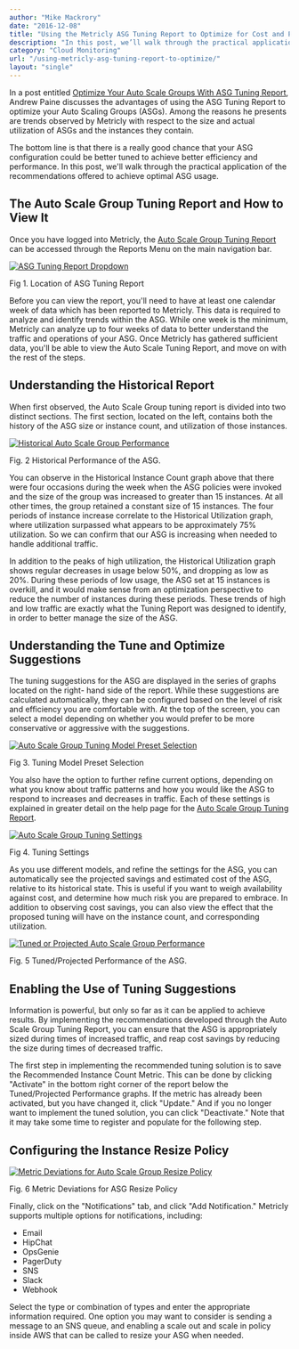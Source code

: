 ```yaml
---
author: "Mike Mackrory"
date: "2016-12-08"
title: "Using the Metricly ASG Tuning Report to Optimize for Cost and Performance"
description: "In this post, we’ll walk through the practical application of recommendations offered in the Auto Scale Group Tuning Report to achieve optimal ASG usage."
category: "Cloud Monitoring"
url: "/using-metricly-asg-tuning-report-to-optimize/"
layout: "single"
---
```


In a post entitled [Optimize Your Auto Scale Groups With ASG Tuning Report](https://www.metricly.com/optimize-auto-scale-groups-asg-tuning-report), Andrew Paine discusses the advantages of using the ASG Tuning Report to optimize your Auto Scaling Groups (ASGs). Among the reasons he presents are trends observed by Metricly with respect to the size and actual utilization of ASGs and the instances they contain.

The bottom line is that there is a really good chance that your ASG configuration could be better tuned to achieve better efficiency and performance. In this post, we'll walk through the practical application of the recommendations offered to achieve optimal ASG usage.

The Auto Scale Group Tuning Report and How to View It
-----------------------------------------------------

Once you have logged into Metricly, the [Auto Scale Group Tuning Report](https://app.netuitive.com/#/reports/asgtuning/latest) can be accessed through the Reports Menu on the main navigation bar.

[![ASG Tuning Report Dropdown](https://www.metricly.com/wp-content/uploads/2017/07/ReportsDropdown.png)](https://www.metricly.com/wp-content/uploads/2017/07/ReportsDropdown.png)

Fig 1. Location of ASG Tuning Report

Before you can view the report, you'll need to have at least one calendar week of data which has been reported to Metricly. This data is required to analyze and identify trends within the ASG. While one week is the minimum, Metricly can analyze up to four weeks of data to better understand the traffic and operations of your ASG. Once Metricly has gathered sufficient data, you'll be able to view the Auto Scale Tuning Report, and move on with the rest of the steps.

Understanding the Historical Report
-----------------------------------

When first observed, the Auto Scale Group tuning report is divided into two distinct sections. The first section, located on the left, contains both the history of the ASG size or instance count, and utilization of those instances.

[![Historical Auto Scale Group Performance](https://www.metricly.com/wp-content/uploads/2017/07/Historical-ASG-Performance.png)](https://www.metricly.com/wp-content/uploads/2017/07/Historical-ASG-Performance.png)

Fig. 2 Historical Performance of the ASG.

You can observe in the Historical Instance Count graph above that there were four occasions during the week when the ASG policies were invoked and the size of the group was increased to greater than 15 instances. At all other times, the group retained a constant size of 15 instances. The four periods of instance increase correlate to the Historical Utilization graph, where utilization surpassed what appears to be approximately 75% utilization. So we can confirm that our ASG is increasing when needed to handle additional traffic.

In addition to the peaks of high utilization, the Historical Utilization graph shows regular decreases in usage below 50%, and dropping as low as 20%. During these periods of low usage, the ASG set at 15 instances is overkill, and it would make sense from an optimization perspective to reduce the number of instances during these periods. These trends of high and low traffic are exactly what the Tuning Report was designed to identify, in order to better manage the size of the ASG.

Understanding the Tune and Optimize Suggestions
-----------------------------------------------

The tuning suggestions for the ASG are displayed in the series of graphs located on the right- hand side of the report. While these suggestions are calculated automatically, they can be configured based on the level of risk and efficiency you are comfortable with. At the top of the screen, you can select a model depending on whether you would prefer to be more conservative or aggressive with the suggestions.

[![Auto Scale Group Tuning Model Preset Selection](https://www.metricly.com/wp-content/uploads/2017/07/Auto-Scale-Group-Tuning-Model-Preset-Selection.png)](https://www.metricly.com/wp-content/uploads/2017/07/Auto-Scale-Group-Tuning-Model-Preset-Selection.png)

Fig 3. Tuning Model Preset Selection

You also have the option to further refine current options, depending on what you know about traffic patterns and how you would like the ASG to respond to increases and decreases in traffic. Each of these settings is explained in greater detail on the help page for the [Auto Scale Group Tuning Report](https://hlp.app.netuitive.com/Content/Reports/asg_tuning_report.htm).

[![Auto Scale Group Tuning Settings](https://www.metricly.com/wp-content/uploads/2017/07/Auto-Scale-Group-Tuning-Settings-1024x59.png)](https://www.metricly.com/wp-content/uploads/2017/07/Auto-Scale-Group-Tuning-Settings.png)

Fig 4. Tuning Settings

As you use different models, and refine the settings for the ASG, you can automatically see the projected savings and estimated cost of the ASG, relative to its historical state. This is useful if you want to weigh availability against cost, and determine how much risk you are prepared to embrace. In addition to observing cost savings, you can also view the effect that the proposed tuning will have on the instance count, and corresponding utilization.

[![Tuned or Projected Auto Scale Group Performance](https://www.metricly.com/wp-content/uploads/2017/07/Tuned-or-Projected-Auto-Scale-Group-Performance.png)](https://www.metricly.com/wp-content/uploads/2017/07/Tuned-or-Projected-Auto-Scale-Group-Performance.png)

Fig. 5 Tuned/Projected Performance of the ASG.

Enabling the Use of Tuning Suggestions
--------------------------------------

Information is powerful, but only so far as it can be applied to achieve results. By implementing the recommendations developed through the Auto Scale Group Tuning Report, you can ensure that the ASG is appropriately sized during times of increased traffic, and reap cost savings by reducing the size during times of decreased traffic.

The first step in implementing the recommended tuning solution is to save the Recommended Instance Count Metric. This can be done by clicking "Activate" in the bottom right corner of the report below the Tuned/Projected Performance graphs. If the metric has already been activated, but you have changed it, click "Update." And if you no longer want to implement the tuned solution, you can click "Deactivate." Note that it may take some time to register and populate for the following step.

Configuring the Instance Resize Policy
--------------------------------------

[![Metric Deviations for Auto Scale Group Resize Policy](https://www.metricly.com/wp-content/uploads/2017/07/Metric-Deviations-for-Auto-Scale-Group-Resize-Policy.png)](https://www.metricly.com/wp-content/uploads/2017/07/Metric-Deviations-for-Auto-Scale-Group-Resize-Policy.png)

Fig. 6 Metric Deviations for ASG Resize Policy

Finally, click on the "Notifications" tab, and click "Add Notification." Metricly supports multiple options for notifications, including:

-   Email
-   HipChat
-   OpsGenie
-   PagerDuty
-   SNS
-   Slack
-   Webhook

Select the type or combination of types and enter the appropriate information required. One option you may want to consider is sending a message to an SNS queue, and enabling a scale out and scale in policy inside AWS that can be called to resize your ASG when needed.
